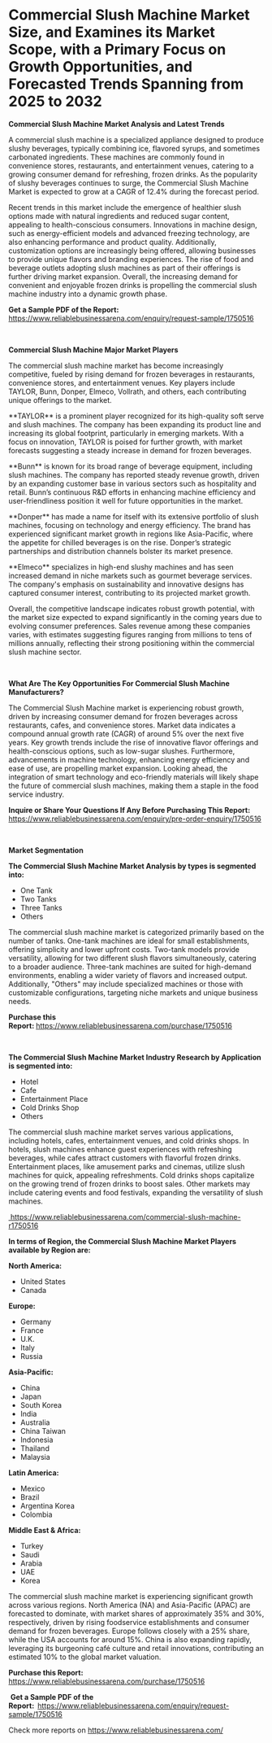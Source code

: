 <p><h1>Commercial Slush Machine Market Size, and Examines its Market Scope, with a Primary Focus on Growth Opportunities, and Forecasted Trends Spanning from 2025 to 2032</h1></p><p><strong>Commercial Slush Machine Market Analysis and Latest Trends</strong></p>
<p><p>A commercial slush machine is a specialized appliance designed to produce slushy beverages, typically combining ice, flavored syrups, and sometimes carbonated ingredients. These machines are commonly found in convenience stores, restaurants, and entertainment venues, catering to a growing consumer demand for refreshing, frozen drinks. As the popularity of slushy beverages continues to surge, the Commercial Slush Machine Market is expected to grow at a CAGR of 12.4% during the forecast period. </p><p>Recent trends in this market include the emergence of healthier slush options made with natural ingredients and reduced sugar content, appealing to health-conscious consumers. Innovations in machine design, such as energy-efficient models and advanced freezing technology, are also enhancing performance and product quality. Additionally, customization options are increasingly being offered, allowing businesses to provide unique flavors and branding experiences. The rise of food and beverage outlets adopting slush machines as part of their offerings is further driving market expansion. Overall, the increasing demand for convenient and enjoyable frozen drinks is propelling the commercial slush machine industry into a dynamic growth phase.</p></p>
<p><strong>Get a Sample PDF of the Report:&nbsp;</strong> <a href="https://www.reliablebusinessarena.com/enquiry/request-sample/1750516?utm_campaign=2383&utm_medium=2&utm_source=Github&utm_content=ia&utm_term=10042025&utm_id=commercial-slush-machine">https://www.reliablebusinessarena.com/enquiry/request-sample/1750516</a></p>
<p>&nbsp;</p>
<p><strong>Commercial Slush Machine Major Market Players</strong></p>
<p><p>The commercial slush machine market has become increasingly competitive, fueled by rising demand for frozen beverages in restaurants, convenience stores, and entertainment venues. Key players include TAYLOR, Bunn, Donper, Elmeco, Vollrath, and others, each contributing unique offerings to the market.</p><p>**TAYLOR** is a prominent player recognized for its high-quality soft serve and slush machines. The company has been expanding its product line and increasing its global footprint, particularly in emerging markets. With a focus on innovation, TAYLOR is poised for further growth, with market forecasts suggesting a steady increase in demand for frozen beverages.</p><p>**Bunn** is known for its broad range of beverage equipment, including slush machines. The company has reported steady revenue growth, driven by an expanding customer base in various sectors such as hospitality and retail. Bunn’s continuous R&D efforts in enhancing machine efficiency and user-friendliness position it well for future opportunities in the market.</p><p>**Donper** has made a name for itself with its extensive portfolio of slush machines, focusing on technology and energy efficiency. The brand has experienced significant market growth in regions like Asia-Pacific, where the appetite for chilled beverages is on the rise. Donper’s strategic partnerships and distribution channels bolster its market presence.</p><p>**Elmeco** specializes in high-end slushy machines and has seen increased demand in niche markets such as gourmet beverage services. The company's emphasis on sustainability and innovative designs has captured consumer interest, contributing to its projected market growth.</p><p>Overall, the competitive landscape indicates robust growth potential, with the market size expected to expand significantly in the coming years due to evolving consumer preferences. Sales revenue among these companies varies, with estimates suggesting figures ranging from millions to tens of millions annually, reflecting their strong positioning within the commercial slush machine sector.</p></p>
<p>&nbsp;</p>
<p><strong>What Are The Key Opportunities For Commercial Slush Machine Manufacturers?</strong></p>
<p><p>The Commercial Slush Machine market is experiencing robust growth, driven by increasing consumer demand for frozen beverages across restaurants, cafes, and convenience stores. Market data indicates a compound annual growth rate (CAGR) of around 5% over the next five years. Key growth trends include the rise of innovative flavor offerings and health-conscious options, such as low-sugar slushes. Furthermore, advancements in machine technology, enhancing energy efficiency and ease of use, are propelling market expansion. Looking ahead, the integration of smart technology and eco-friendly materials will likely shape the future of commercial slush machines, making them a staple in the food service industry.</p></p>
<p><strong>Inquire or Share Your Questions If Any Before Purchasing This Report:</strong> <a href="https://www.reliablebusinessarena.com/enquiry/pre-order-enquiry/1750516?utm_campaign=2383&utm_medium=2&utm_source=Github&utm_content=ia&utm_term=10042025&utm_id=commercial-slush-machine">https://www.reliablebusinessarena.com/enquiry/pre-order-enquiry/1750516</a></p>
<p>&nbsp;</p>
<p><strong>Market Segmentation</strong></p>
<p><strong>The Commercial Slush Machine Market Analysis by types is segmented into:</strong></p>
<p><ul><li>One Tank</li><li>Two Tanks</li><li>Three Tanks</li><li>Others</li></ul></p>
<p><p>The commercial slush machine market is categorized primarily based on the number of tanks. One-tank machines are ideal for small establishments, offering simplicity and lower upfront costs. Two-tank models provide versatility, allowing for two different slush flavors simultaneously, catering to a broader audience. Three-tank machines are suited for high-demand environments, enabling a wider variety of flavors and increased output. Additionally, "Others" may include specialized machines or those with customizable configurations, targeting niche markets and unique business needs.</p></p>
<p><strong>Purchase this Report:&nbsp;</strong><a href="https://www.reliablebusinessarena.com/purchase/1750516?utm_campaign=2383&utm_medium=2&utm_source=Github&utm_content=ia&utm_term=10042025&utm_id=commercial-slush-machine">https://www.reliablebusinessarena.com/purchase/1750516</a></p>
<p>&nbsp;</p>
<p><strong>The Commercial Slush Machine Market Industry Research by Application is segmented into:</strong></p>
<p><ul><li>Hotel</li><li>Cafe</li><li>Entertainment Place</li><li>Cold Drinks Shop</li><li>Others</li></ul></p>
<p><p>The commercial slush machine market serves various applications, including hotels, cafes, entertainment venues, and cold drinks shops. In hotels, slush machines enhance guest experiences with refreshing beverages, while cafes attract customers with flavorful frozen drinks. Entertainment places, like amusement parks and cinemas, utilize slush machines for quick, appealing refreshments. Cold drinks shops capitalize on the growing trend of frozen drinks to boost sales. Other markets may include catering events and food festivals, expanding the versatility of slush machines.</p></p>
<p><a href="https://www.reliablebusinessarena.com/commercial-slush-machine-r1750516?utm_campaign=2383&utm_medium=2&utm_source=Github&utm_content=ia&utm_term=10042025&utm_id=commercial-slush-machine">&nbsp;https://www.reliablebusinessarena.com/commercial-slush-machine-r1750516</a></p>
<p><strong>In terms of Region, the Commercial Slush Machine Market Players available by Region are:</strong></p>
<p>
    <p> <strong> North America: </strong>
        <ul>
            <li>United States</li>
            <li>Canada</li>
        </ul>
        </p> 
    <p> <strong> Europe: </strong>
        <ul>
            <li>Germany</li>
            <li>France</li>
            <li>U.K.</li>
            <li>Italy</li>
            <li>Russia</li>
        </ul>
        </p> 
    <p> <strong> Asia-Pacific: </strong>
        <ul>
            <li>China</li>
            <li>Japan</li>
            <li>South Korea</li>
            <li>India</li>
            <li>Australia</li>
            <li>China Taiwan</li>
            <li>Indonesia</li>
            <li>Thailand</li>
            <li>Malaysia</li>
        </ul>
        </p> 
    <p> <strong> Latin America: </strong>
        <ul>
            <li>Mexico</li>
            <li>Brazil</li>
            <li>Argentina Korea</li>
            <li>Colombia</li>
        </ul>
        </p> 
    <p> <strong> Middle East & Africa: </strong>
        <ul>
            <li>Turkey</li>
            <li>Saudi</li>
            <li>Arabia</li>
            <li>UAE</li>
            <li>Korea</li>
        </ul>
    </p>
    </p>
<p><p>The commercial slush machine market is experiencing significant growth across various regions. North America (NA) and Asia-Pacific (APAC) are forecasted to dominate, with market shares of approximately 35% and 30%, respectively, driven by rising foodservice establishments and consumer demand for frozen beverages. Europe follows closely with a 25% share, while the USA accounts for around 15%. China is also expanding rapidly, leveraging its burgeoning café culture and retail innovations, contributing an estimated 10% to the global market valuation.</p></p>
<p><strong>Purchase this Report: </strong><a href="https://www.reliablebusinessarena.com/purchase/1750516?utm_campaign=2383&utm_medium=2&utm_source=Github&utm_content=ia&utm_term=10042025&utm_id=commercial-slush-machine">https://www.reliablebusinessarena.com/purchase/1750516</a></p>
<p>&nbsp;<strong>Get a Sample PDF of the Report:&nbsp;&nbsp;</strong><a href="https://www.reliablebusinessarena.com/enquiry/request-sample/1750516?utm_campaign=2383&utm_medium=2&utm_source=Github&utm_content=ia&utm_term=10042025&utm_id=commercial-slush-machine">https://www.reliablebusinessarena.com/enquiry/request-sample/1750516</a></p>
<p><strong></strong></p>
<p>Check more reports on <a href="https://www.reliablebusinessarena.com/?utm_campaign=2383&utm_medium=2&utm_source=Github&utm_content=ia&utm_term=10042025&utm_id=commercial-slush-machine">https://www.reliablebusinessarena.com/</a></p>